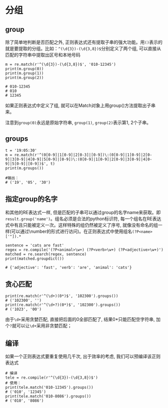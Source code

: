 # 分组

## group

除了简单地判断是否匹配之外, 正则表达式还有提取子串的强大功能。用`()`表示的就是要提取的分组。比如：`^(\d{3})-(\d{3,8})$`分别定义了两个组, 可以直接从匹配的字符串中提取出区号和本地号码

```
m = re.match(r'^(\d{3})-(\d{3,8})$', '010-12345')
print(m.group(0))
print(m.group(1))
print(m.group(2))

# 010-12345
# 010
# 12345
```
如果正则表达式中定义了组, 就可以在Match对象上用group()方法提取出子串来。

注意到`group(0)`永远是原始字符串, `group(1)`, `group(2)`表示第1, 2个子串。

## groups

```
t = '19:05:30'
m = re.match(r'^(0[0-9]|1[0-9]|2[0-3]|[0-9])\:(0[0-9]|1[0-9]|2[0-9]|3[0-9]|4[0-9]|5[0-9]|[0-9])\:(0[0-9]|1[0-9]|2[0-9]|3[0-9]|4[0-9]|5[0-9]|[0-9])$', t)
print(m.groups())

#输出：
# ('19', '05', '30')
```

## 指定group的名字

和其他的RE表达式一样, 但是匹配的子串可以通过group的名字name来获取。即`result.group('name')`。组名必须是合法的python标识符, 每一个组名在RE表达式中有且只能被定义一次。这样特殊的组仍然被定义了序号, 就像没有命名的组一样(可以通过\number的形式进行访问)。在正则表达式中使用组名`(?P<name>['"]).*`

```
sentence = 'cats are fast'
regex = re.compile('(?P<animal>\w+) (?P<verb>\w+) (?P<adjective>\w+)')
matched = re.search(regex, sentence)
print(matched.groupdict())

# {'adjective': 'fast', 'verb': 'are', 'animal': 'cats'}
```

## 贪心匹配

```
print(re.match(r'^(\d+)(0*)$', '102300').groups())
# ('102300', '')
print(re.match(r'^(\d+?)(0*)$', '102300').groups())
# ('1023', '00')
```
由于`\d+`采用贪婪匹配, 直接把后面的0全部匹配了, 结果0*只能匹配空字符串, 加个`?`就可以让`\d+`采用非贪婪匹配；

## 编译

如果一个正则表达式要重复使用几千次, 出于效率的考虑, 我们可以预编译该正则表达式

```
# 编译
tele = re.compile(r'^(\d{3})-(\d{3,8})$')
# 使用：
print(tele.match('010-12345').groups())
# ('010', '12345')
print(tele.match('010-8086').groups())
# ('010', '8086')
```

